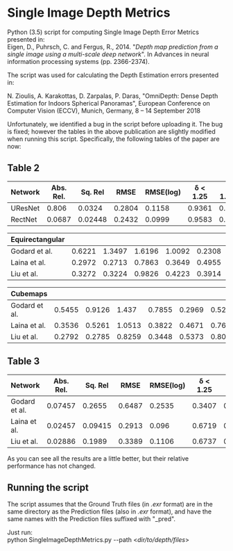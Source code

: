 # Single Image Depth Metrics
Python (3.5) script for computing Single Image Depth Error Metrics presented in:  
Eigen, D., Puhrsch, C. and Fergus, R., 2014. 
"_Depth map prediction from a single image using a multi-scale deep network_". 
In Advances in neural information processing systems (pp. 2366-2374).

The script was used for calculating the Depth Estimation errors presented in:

N. Zioulis, A. Karakottas, D. Zarpalas, P. Daras, 
"OmniDepth: Dense Depth Estimation for Indoors Spherical Panoramas", 
European Conference on Computer Vision (ECCV), Munich, Germany, 8 – 14 September 2018

Unfortunately, we identified a bug in the script before uploading it. 
The bug is fixed; however the tables in the above publication are slightly modified when running this script. 
Specifically, the following tables of the paper are now:

## Table 2
     
|Network       | Abs. Rel. | Sq. Rel | RMSE  | RMSE(log) | δ < 1.25  | δ < 1.25^2  | δ < 1.25^3  |
|--------------|-----------|---------|-------|-----------|-----------|-------------|-------------|
|UResNet       |   0.806   | 0.0324  |0.2804 | 0.1158    | 0.9361    |     0.99    |   0.997     |      
|RectNet       |   0.0687  | 0.02448 |0.2432 | 0.0999    | 0.9583    |     0.9936  |   0.998     |

|Equirectangular|          |         |       |           |           |             |             |
|--------------|-----------|---------|-------|-----------|-----------|-------------|-------------|
|Godard et al. |   0.6221  | 1.3497  |1.6196 | 1.0092    | 0.2308    |     0.4353  |   0.5977    |
|Laina et al.  |   0.2972  | 0.2713  |0.7863 | 0.3649    | 0.4955    |     0.7842  |   0.9209    | 
|Liu et al.    |   0.3272  | 0.3224  |0.9826 | 0.4223    | 0.3914    |     0.7095  |   0.8836    |

| Cubemaps     |           |         |       |           |           |             |             |
|--------------|-----------|---------|-------|-----------|-----------|-------------|-------------|
|Godard et al. |   0.5455  | 0.9126  | 1.437 | 0.7855    | 0.2969    |     0.5265  |   0.6894    |
|Laina et al.  |   0.3536  | 0.5261  | 1.0513| 0.3822    | 0.4671    |     0.7602  |   0.9113    | 
|Liu et al.    |   0.2792  | 0.2785  | 0.8259| 0.3448    | 0.5373    |     0.8084  |   0.8269    |   


      
## Table 3

|Network       | Abs. Rel. | Sq. Rel | RMSE  | RMSE(log) | δ < 1.25  | δ < 1.25^2  | δ < 1.25^3  |
|--------------|-----------|---------|-------|-----------|-----------|-------------|-------------|
|Godard et al. | 0.07457   | 0.2655  | 0.6487| 0.2535    | 0.3407    |   0.5452    |   0.6781    |
|Laina et al.  | 0.02457   | 0.09415 | 0.2913| 0.096     | 0.6719    |   0.88785   |   0.9542    |
|Liu et al.    | 0.02886   | 0.1989  | 0.3389| 0.1106    | 0.6737    |   0.8355    |   0.9282    |

As you can see all the results are a little better, but their relative performance has not changed.

## Running the script
The script assumes that the Ground Truth files (in _.exr_ format) are in the same directory as the Prediction files (also in _.exr_ format),
and have the same names with the Prediction files suffixed with "_pred".
  
Just run:  
python SingleImageDepthMetrics.py --path <_dir/to/depth/files_>

